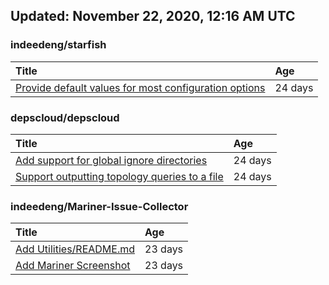 ## Updated: November 22, 2020, 12:16 AM UTC


### indeedeng/starfish
|**Title**|**Age**|
|:----|:----|
|[Provide default values for most configuration options](https://github.com/indeedeng/starfish/issues/78)|24&nbsp;days|


### depscloud/depscloud
|**Title**|**Age**|
|:----|:----|
|[Add support for global ignore directories](https://github.com/depscloud/depscloud/issues/137)|24&nbsp;days|
|[Support outputting topology queries to a file](https://github.com/depscloud/depscloud/issues/135)|24&nbsp;days|


### indeedeng/Mariner-Issue-Collector
|**Title**|**Age**|
|:----|:----|
|[Add Utilities/README.md](https://github.com/indeedeng/Mariner-Issue-Collector/issues/30)|23&nbsp;days|
|[Add Mariner Screenshot](https://github.com/indeedeng/Mariner-Issue-Collector/issues/29)|23&nbsp;days|